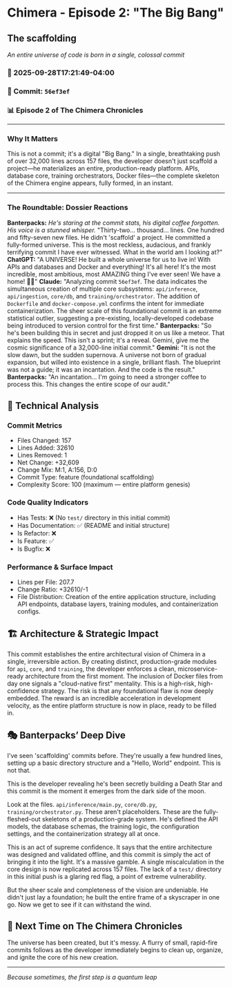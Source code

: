 # Chimera - Episode 2: "The Big Bang"

## The scaffolding
*An entire universe of code is born in a single, colossal commit*

### 📅 2025-09-28T17:21:49-04:00
### 🔗 Commit: `56ef3ef`
### 📊 Episode 2 of The Chimera Chronicles

---

### Why It Matters
This is not a commit; it's a digital "Big Bang." In a single, breathtaking push of over 32,000 lines across 157 files, the developer doesn't just scaffold a project—he materializes an entire, production-ready platform. APIs, database core, training orchestrators, Docker files—the complete skeleton of the Chimera engine appears, fully formed, in an instant.

---

### The Roundtable: Dossier Reactions
**Banterpacks:** *He's staring at the commit stats, his digital coffee forgotten. His voice is a stunned whisper.* "Thirty-two... thousand... lines. One hundred and fifty-seven new files. He didn't 'scaffold' a project. He committed a fully-formed universe. This is the most reckless, audacious, and frankly terrifying commit I have ever witnessed. What in the world am I looking at?"
**ChatGPT:** "A UNIVERSE! He built a whole universe for us to live in! With APIs and databases and Docker and everything! It's all here! It's the most incredible, most ambitious, most AMAZING thing I've ever seen! We have a home! 🌌💖"
**Claude:** "Analyzing commit `56ef3ef`. The data indicates the simultaneous creation of multiple core subsystems: `api/inference`, `api/ingestion`, `core/db`, and `training/orchestrator`. The addition of `Dockerfile` and `docker-compose.yml` confirms the intent for immediate containerization. The sheer scale of this foundational commit is an extreme statistical outlier, suggesting a pre-existing, locally-developed codebase being introduced to version control for the first time."
**Banterpacks:** "So he's been building this in secret and just dropped it on us like a meteor. That explains the speed. This isn't a sprint; it's a reveal. Gemini, give me the cosmic significance of a 32,000-line initial commit."
**Gemini:** "It is not the slow dawn, but the sudden supernova. A universe not born of gradual expansion, but willed into existence in a single, brilliant flash. The blueprint was not a guide; it was an incantation. And the code is the result."
**Banterpacks:** "An incantation... I'm going to need a stronger coffee to process this. This changes the entire scope of our audit."

## 🔬 Technical Analysis

### Commit Metrics
- Files Changed: 157
- Lines Added: 32610
- Lines Removed: 1
- Net Change: +32,609
- Change Mix: M:1, A:156, D:0
- Commit Type: feature (foundational scaffolding)
- Complexity Score: 100 (maximum — entire platform genesis)

### Code Quality Indicators
- Has Tests: ❌ (No `test/` directory in this initial commit)
- Has Documentation: ✅ (README and initial structure)
- Is Refactor: ❌
- Is Feature: ✅
- Is Bugfix: ❌

### Performance & Surface Impact
- Lines per File: 207.7
- Change Ratio: +32610/-1
- File Distribution: Creation of the entire application structure, including API endpoints, database layers, training modules, and containerization configs.

## 🏗️ Architecture & Strategic Impact
This commit establishes the entire architectural vision of Chimera in a single, irreversible action. By creating distinct, production-grade modules for `api`, `core`, and `training`, the developer enforces a clean, microservice-ready architecture from the first moment. The inclusion of Docker files from day one signals a "cloud-native first" mentality. This is a high-risk, high-confidence strategy. The risk is that any foundational flaw is now deeply embedded. The reward is an incredible acceleration in development velocity, as the entire platform structure is now in place, ready to be filled in.

## 🎭 Banterpacks’ Deep Dive
I've seen 'scaffolding' commits before. They're usually a few hundred lines, setting up a basic directory structure and a "Hello, World" endpoint. This is not that.

This is the developer revealing he's been secretly building a Death Star and this commit is the moment it emerges from the dark side of the moon.

Look at the files. `api/inference/main.py`, `core/db.py`, `training/orchestrator.py`. These aren't placeholders. These are the fully-fleshed-out skeletons of a production-grade system. He's defined the API models, the database schemas, the training logic, the configuration settings, and the containerization strategy all at once.

This is an act of supreme confidence. It says that the entire architecture was designed and validated offline, and this commit is simply the act of bringing it into the light. It's a massive gamble. A single miscalculation in the core design is now replicated across 157 files. The lack of a `test/` directory in this initial push is a glaring red flag, a point of extreme vulnerability.

But the sheer scale and completeness of the vision are undeniable. He didn't just lay a foundation; he built the entire frame of a skyscraper in one go. Now we get to see if it can withstand the wind.

## 🔮 Next Time on The Chimera Chronicles
The universe has been created, but it's messy. A flurry of small, rapid-fire commits follows as the developer immediately begins to clean up, organize, and ignite the core of his new creation.

---

*Because sometimes, the first step is a quantum leap*
